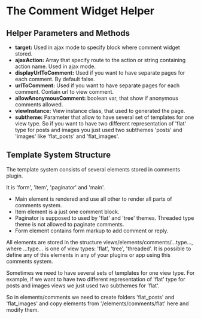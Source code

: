 The Comment Widget Helper
=========================

Helper Parameters and Methods
-----------------------------

 * **target:** Used in ajax mode to specify block where comment widget stored.
 * **ajaxAction:** Array that specify route to the action or string containing action name. Used in ajax mode.
 * **displayUrlToComment:** Used if you want to have separate pages for each comment. By default false.
 * **urlToComment:** Used if you want to have separate pages for each comment. Contain url to view comment.
 * **allowAnonymousComment:** boolean var, that show if anonymous comments allowed.
 * **viewInstance:** View instance class, that used to generated the page.
 * **subtheme:** Parameter that allow to have several set of templates for one view type. So if you want to have two different representation of 'flat' type for posts and images you just used two subthemes 'posts' and 'images' like 'flat\_posts' and 'flat\_images'.

Template System Structure
-------------------------

The template system consists of several elements stored in comments plugin.

It is 'form', 'item', 'paginator' and 'main'.

 * Main element is rendered and use all other to render all parts of comments system.
 * Item element is a just one comment block.
 * Paginator is supposed to used by 'flat' and 'tree' themes. Threaded type theme is not allowed to paginate comments.
 * Form element contains form markup to add comment or reply.

All elements are stored in the structure views/elements/comments/...type..., where ...type... is one of view types: 'flat', 'tree', 'threaded'. It is possible to define any of this elements in any of your plugins or app using this comments system.

Sometimes we need to have several sets of templates for one view type. For example, if we want to have two different representation of 'flat' type for posts and images views we just used two subthemes for 'flat'.

So in elements/comments we need to create folders 'flat\_posts' and 'flat\_images' and copy elements from '/elements/comments/flat' here and modify them.
